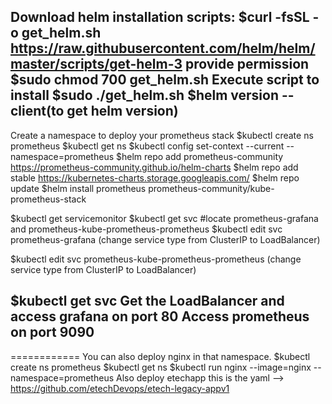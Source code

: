 Download helm installation scripts:
$curl -fsSL -o get_helm.sh https://raw.githubusercontent.com/helm/helm/master/scripts/get-helm-3
provide permission
$sudo chmod 700 get_helm.sh
Execute script to install
$sudo ./get_helm.sh 
$helm version --client(to get helm version)
---

Create a namespace to deploy your prometheus stack
$kubectl create ns prometheus
$kubectl get ns
$kubectl config set-context --current --namespace=prometheus
$helm repo add prometheus-community https://prometheus-community.github.io/helm-charts
$helm repo add stable https://kubernetes-charts.storage.googleapis.com/
$helm repo update
$helm install prometheus prometheus-community/kube-prometheus-stack


$kubectl get servicemonitor
$kubectl get svc 
#locate prometheus-grafana and prometheus-kube-prometheus-prometheus
$kubectl edit svc prometheus-grafana
(change service type from ClusterIP to LoadBalancer)

$kubectl edit svc prometheus-kube-prometheus-prometheus
(change service type from ClusterIP to LoadBalancer)

$kubectl get svc 
Get the LoadBalancer and access grafana on port 80 
Access prometheus on port 9090
---
============
You can also deploy nginx in that namespace.
$kubectl create ns prometheus
$kubectl get ns
$kubectl run nginx --image=nginx --namespace=prometheus
Also deploy etechapp this is the yaml --> https://github.com/etechDevops/etech-legacy-appv1
